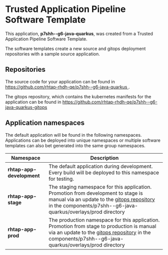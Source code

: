 # Trusted Application Pipeline Software Template

This application, **p7shh--g6-java-quarkus**, was created from a Trusted Application Pipeline Software Template.

The software templates create a new source and gitops deployment repositories with a sample source application. 

## Repositories

The source code for your application can be found in [https://github.com/rhtap-rhdh-qe/p7shh--g6-java-quarkus ](https://github.com/rhtap-rhdh-qe/p7shh--g6-java-quarkus ).
 
The gitops repository, which contains the kubernetes manifests for the application can be found in 
[https://github.com/rhtap-rhdh-qe/p7shh--g6-java-quarkus-gitops ](https://github.com/rhtap-rhdh-qe/p7shh--g6-java-quarkus-gitops ) 

## Application namespaces 

The default application will be found in the following namespaces. Applications can be deployed into unique namespaces or multiple software templates can also bet generated into the same group namespaces.  

|  Namespace   |  Description   |  
| -------- | -------- |   
| **rhtap-app-development** | The default application during development. Every build will be deployed to this namespace for testing. | 
| **rhtap-app-stage** | The staging namespace for this application. Promotion from development to stage is manual via an update to the [gitops repository](https://github.com/rhtap-rhdh-qe/p7shh--g6-java-quarkus-gitops ) in the components/p7shh--g6-java-quarkus/overlays/prod directory |  
| **rhtap-app-prod** | The production namespace for this application. Promotion from stage to production is manual via an update to the [gitops repository](https://github.com/rhtap-rhdh-qe/p7shh--g6-java-quarkus-gitops ) in the components/p7shh--g6-java-quarkus/overlays/prod directory | 